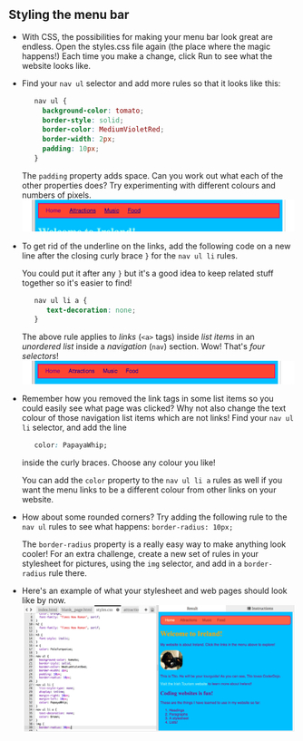## Styling the menu bar

- With CSS, the possibilities for making your menu bar look great are endless. Open the styles.css file again \(the place where the magic happens!\) Each time you make a change, click Run to see what the website looks like.

- Find your `nav ul` selector and add more rules so that it looks like this:
   ```css
      nav ul {
        background-color: tomato;
        border-style: solid;
        border-color: MediumVioletRed;
        border-width: 2px;
        padding: 10px;
      }
   ```
  The `padding` property adds space. Can you work out what each of the other properties does? Try experimenting with different colours and numbers of pixels.  ![](images/egMenuBarMoreStyle.png)

- To get rid of the underline on the links, add the following code on a new line after the closing curly brace `}` for the `nav ul li` rules.

  You could put it after any `}` but it's a good idea to keep related stuff together so it's easier to find!
   ```css
      nav ul li a {
         text-decoration: none;
      }
   ```
   
   The above rule applies to _links_ \(`<a>` tags\) inside _list items_ in an _unordered list_ inside a _navigation_ \(`nav`\) section. Wow! That's _four selectors_! ![](images/egMenuBarNoUnderline.png)

- Remember how you removed the link tags in some list items so you could easily see what page was clicked? Why not also change the text colour of those navigation list items which are not links! Find your `nav ul li` selector, and add the line 
   ```css
      color: PapayaWhip;
   ```
   inside the curly braces. Choose any colour you like! 
  
  You can add the `color` property to the `nav ul li a` rules as well if you want the menu links to be a different colour from other links on your website.

- How about some rounded corners? Try adding the following rule to the `nav ul` rules to see what happens: `border-radius: 10px;`
  
  The `border-radius` property is a really easy way to make anything look cooler! For an extra challenge, create a new set of rules in your stylesheet for pictures, using the `img` selector, and add in a `border-radius` rule there.  

- Here's an example of what your stylesheet and web pages should look like by now. ![](images/MenuBarFullStyles.png)
